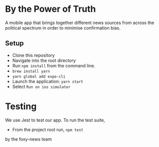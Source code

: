 # By the Power of Truth

A mobile app that brings together different news sources from across the political spectrum in order to minimise confirmation bias.

## Setup

- Clone this repository
- Navigate into the root directory
- Run `npm install` from the command line.
- `brew install yarn`
- `yarn global add expo-cli`
- Launch the application: `yarn start`
- Select `Run on ios simulator`

# Testing

We use Jest to test our app. To run the test suite,
- From the project root run, `npm test`


by the foxy-news team